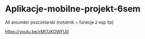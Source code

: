 # Aplikacje-mobilne-projekt-6sem
All arounder pszczelarski (notatnik + funkcje z esp itp)

https://youtu.be/xMt7JKDWFU0

